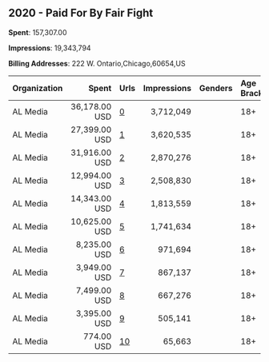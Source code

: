 ## 2020 - Paid For By Fair Fight 
**Spent**: 157,307.00

**Impressions**: 19,343,794

**Billing Addresses**: 222 W. Ontario,Chicago,60654,US

|Organization|Spent|Urls|Impressions|Genders|Age Brackets|Country Codes|
|:---|---:|:---|---:|:---|:---|:---|
|AL Media|36,178.00 USD|[0](https://www.snap.com/political-ads/asset/4bba8eb30d933cfda4d0d10e76e99f346053a4f32a76cc0de89a3665739e7f68?mediaType=mp4)|3,712,049||18+|united states|
|AL Media|27,399.00 USD|[1](https://www.snap.com/political-ads/asset/f8f64a5cf0aa42159c438ca6d9a46149125dd0067aa03a8aab38e0204c853b14?mediaType=mp4)|3,620,535||18+|united states|
|AL Media|31,916.00 USD|[2](https://www.snap.com/political-ads/asset/e1fa7b6ebe6303cf1d7326afc2b007e48a96c57e2b46c737c06c6404632e37ab?mediaType=jpg)|2,870,276||18+|united states|
|AL Media|12,994.00 USD|[3](https://www.snap.com/political-ads/asset/20550254688e79de38d7f9e183f7236671fd062ba84738b2b0c16011b84fb934?mediaType=mp4)|2,508,830||18+|united states|
|AL Media|14,343.00 USD|[4](https://www.snap.com/political-ads/asset/190667e7a4d9b8c9a7887935f9e6f53ec66c8c33c82f16cbab8d07c5b72b7ab3?mediaType=jpg)|1,813,559||18+|united states|
|AL Media|10,625.00 USD|[5](https://www.snap.com/political-ads/asset/319f0cecd6f58343025b6e3ccadf1438e87a076076f7f30c3effa4ad66805c09?mediaType=mp4)|1,741,634||18+|united states|
|AL Media|8,235.00 USD|[6](https://www.snap.com/political-ads/asset/833f2e8d876d1041e58a58823d12fbe5286af24222e419785f790470ca5e51ea?mediaType=jpg)|971,694||18+|united states|
|AL Media|3,949.00 USD|[7](https://www.snap.com/political-ads/asset/8f2d324ab9d78d9e29c93c1ec3658efe6026bdd2b0da500ff6d778a7dfa66d3a?mediaType=mp4)|867,137||18+|united states|
|AL Media|7,499.00 USD|[8](https://www.snap.com/political-ads/asset/e865c9fd6199dee94a8e02d02060bcec4e67cd102d2d39108558da2a6bead69a?mediaType=mp4)|667,276||18+|united states|
|AL Media|3,395.00 USD|[9](https://www.snap.com/political-ads/asset/e9fcecbd823c1e97c2ed8908c4782fa3476bafd8976e9bcf3a9d9eb7a60aeef2?mediaType=mp4)|505,141||18+|united states|
|AL Media|774.00 USD|[10](https://www.snap.com/political-ads/asset/14e619d1d23043ff8b4002c8d50fd79fdec3da422d364b0c2a66e2586f972214?mediaType=jpg)|65,663||18+|united states|
